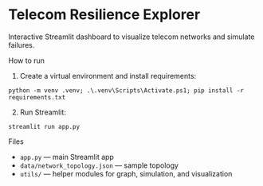 # Telecom Resilience Explorer

Interactive Streamlit dashboard to visualize telecom networks and simulate failures.

How to run

1. Create a virtual environment and install requirements:

```
python -m venv .venv; .\.venv\Scripts\Activate.ps1; pip install -r requirements.txt
```

2. Run Streamlit:

```
streamlit run app.py
```

Files
- `app.py` — main Streamlit app
- `data/network_topology.json` — sample topology
- `utils/` — helper modules for graph, simulation, and visualization
